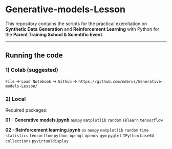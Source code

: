 # Generative-models-Lesson
This repository contains the scripts for the practical exercitation on **Synthetic Data Generation** and **Reinforcement Learning** with Python for the **Parent Training School & Scientific Event**.

---

## Running the code

### 1) Colab (suggested)
`File` -> `Load Notebook` -> `Github` -> `https://github.com/nderus/Generative-models-Lesson/`

### 2) Local
Required packages:

**01 - Generative models.ipynb**
`numpy`
`matplotlib`
`random`
`sklearn`
`tensorflow`

**02 - Reinforcement learning.ipynb**
`os`
`numpy`
`matplotlib`
`random`
`time`
`statistics`
`tensorflow`
`python-opengl`
`opencv`
`gym`
`pyglet`
`IPython`
`base64`
`collections`
`pyvirtualdisplay`
